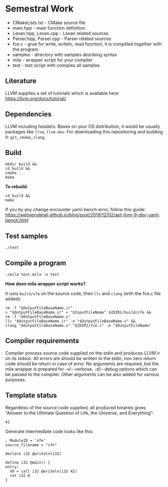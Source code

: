 # Semestral Work

- CMakeLists.txt - CMake source file
- main.hpp - main function definition
- Lexan.hpp, Lexan.cpp - Lexan related sources
- Parser.hpp, Parser.cpp - Parser related sources
- fce.c - grue for write, writeln, read function, it is compliled together with the program
- samples - directory with samples desribing syntax
- mila - wrapper script for your compiler
- test - test script with comiples all samples

## Literature ##

LLVM supplies a set of tutorials which is available here: https://llvm.org/docs/tutorial/

## Dependencies ##

LLVM including headers. Bases on your OS distribution, it would be usually packages like `llvm`, `llvm-dev`. For downloading this repositoring and building it: `git`, `cmake`, `clang`.

## Build ##

```
mkdir build &&
cd build &&
cmake ..
make
```

**To rebuild:**
```
cd build &&
make
```

If you by any change encounter yaml-bench error, follow this guide: https://weliveindetail.github.io/blog/post/2019/12/02/apt-llvm-9-dev-yaml-bench.html

## Test samples ##

```
./test
```

## Compile a program ##
```
./mila test.mila -o test
```

**How does mila wrapper script works?**

It runs `build/sfe` on the source code, then `llc` and `clang` (with the fce.c file added):

```
rm -f "$OutputFileBaseName.ir"
> "$OutputFileBaseName.ir" < "$InputFileName" ${DIR}/build/sfe &&
rm -f "$OutputFileBaseName.s"
llc "$OutputFileBaseName.ir" -o "$OutputFileBaseName.s" &&
clang "$OutputFileBaseName.s" "${DIR}/fce.c" -o "$OutputFileName"
```

## Compiler requirements ##
Compiler process source code supplied on the stdin and produces LLVM ir on its stdout.
All errors are should be written to the stdin, non zero return code should be return in case of error.
No arguments are required, but the mila wrapper is prepared for -v/--verbose, -d/--debug options which can be passed to the compiler.
Other arguments can be also added for various purposes.

## Template status ##
Regardless of the source code supplied, all produced binaries gives "Answer to the Ultimate Question of Life, the Universe, and Everything":
```
42
```

Generate intermediate code looks like this:
```
; ModuleID = 'sfe'
source_filename = "sfe"

declare i32 @writeln(i32)

define i32 @main() {
entry:
  %0 = call i32 @writeln(i32 42)
  ret i32 0
}
```
